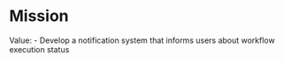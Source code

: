# Mission

Value: - Develop a notification system that informs users about workflow execution status